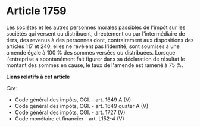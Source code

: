 # Article 1759

Les sociétés et les autres personnes morales passibles de l'impôt sur les sociétés qui versent ou distribuent, directement ou
par l'intermédiaire de tiers, des revenus à des personnes dont, contrairement aux dispositions des articles 117 et 240, elles
ne révèlent pas l'identité, sont soumises à une amende égale à 100 % des sommes versées ou distribuées. Lorsque l'entreprise
a spontanément fait figurer dans sa déclaration de résultat le montant des sommes en cause, le taux de l'amende est ramené à
75 %.

**Liens relatifs à cet article**

_Cite_:

  - Code général des impôts, CGI. - art. 1649 A (V)
  - Code général des impôts, CGI. - art. 1649 quater A (V)
  - Code général des impôts, CGI. - art. 1727 (V)
  - Code monétaire et financier - art. L152-4 (V)

